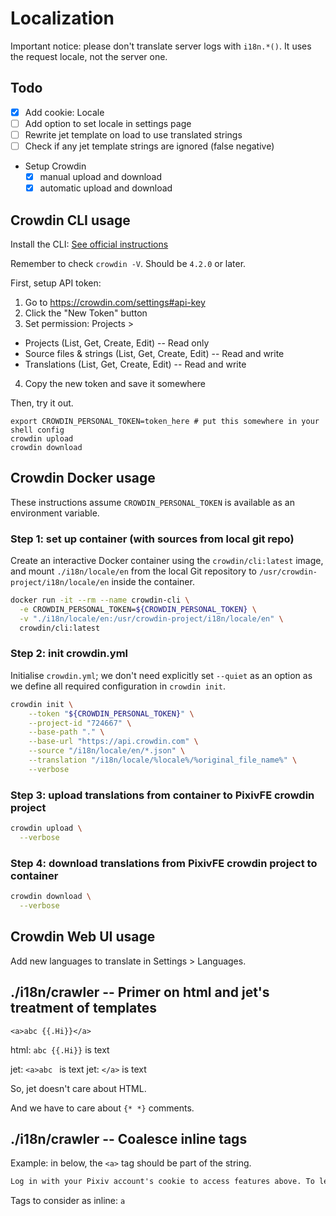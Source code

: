 # Localization

Important notice: please don't translate server logs with `i18n.*()`. It uses the request locale, not the server one.

## Todo

- [x] Add cookie: Locale
- [ ] Add option to set locale in settings page
- [ ] Rewrite jet template on load to use translated strings
- [ ] Check if any jet template strings are ignored (false negative)
- Setup Crowdin
  - [x] manual upload and download
  - [x] automatic upload and download

## Crowdin CLI usage

Install the CLI: [See official instructions](https://crowdin.github.io/crowdin-cli/installation)

Remember to check `crowdin -V`. Should be `4.2.0` or later.

First, setup API token:

1. Go to https://crowdin.com/settings#api-key
2. Click the "New Token" button
3. Set permission: Projects >
  - Projects (List, Get, Create, Edit) -- Read only
  - Source files & strings (List, Get, Create, Edit) -- Read and write
  - Translations (List, Get, Create, Edit) -- Read and write
4. Copy the new token and save it somewhere

Then, try it out.

```shell
export CROWDIN_PERSONAL_TOKEN=token_here # put this somewhere in your shell config
crowdin upload
crowdin download
```

## Crowdin Docker usage

These instructions assume `CROWDIN_PERSONAL_TOKEN` is available as an environment variable.

### Step 1: set up container (with sources from local git repo)

Create an interactive Docker container using the `crowdin/cli:latest` image, and mount `./i18n/locale/en` from the local Git repository to `/usr/crowdin-project/i18n/locale/en` inside the container.

```sh
docker run -it --rm --name crowdin-cli \
  -e CROWDIN_PERSONAL_TOKEN=${CROWDIN_PERSONAL_TOKEN} \
  -v "./i18n/locale/en:/usr/crowdin-project/i18n/locale/en" \
  crowdin/cli:latest
```

### Step 2: init crowdin.yml

Initialise `crowdin.yml`; we don't need explicitly set `--quiet` as an option as we define all required configuration in `crowdin init`.

```sh
crowdin init \
    --token "${CROWDIN_PERSONAL_TOKEN}" \
    --project-id "724667" \
    --base-path "." \
    --base-url "https://api.crowdin.com" \
    --source "/i18n/locale/en/*.json" \
    --translation "/i18n/locale/%locale%/%original_file_name%" \
    --verbose
```

### Step 3: upload translations from container to PixivFE crowdin project

```sh
crowdin upload \
  --verbose
```

### Step 4: download translations from PixivFE crowdin project to container

```sh
crowdin download \
  --verbose
```

## Crowdin Web UI usage

Add new languages to translate in Settings > Languages.

## ./i18n/crawler -- Primer on html and jet's treatment of templates

```
<a>abc {{.Hi}}</a>
```

html: `abc {{.Hi}}` is text

jet: `<a>abc ` is text
jet: `</a>` is text

So, jet doesn't care about HTML.

And we have to care about `{* *}` comments.

## ./i18n/crawler -- Coalesce inline tags

Example: in below, the `<a>` tag should be part of the string.

```html
Log in with your Pixiv account's cookie to access features above. To learn how to obtain your cookie, please see <a href="https://pixivfe-docs.pages.dev/obtaining-pixivfe-token/">the guide on obtaining your PixivFE token</a>.
```

Tags to consider as inline: `a`
